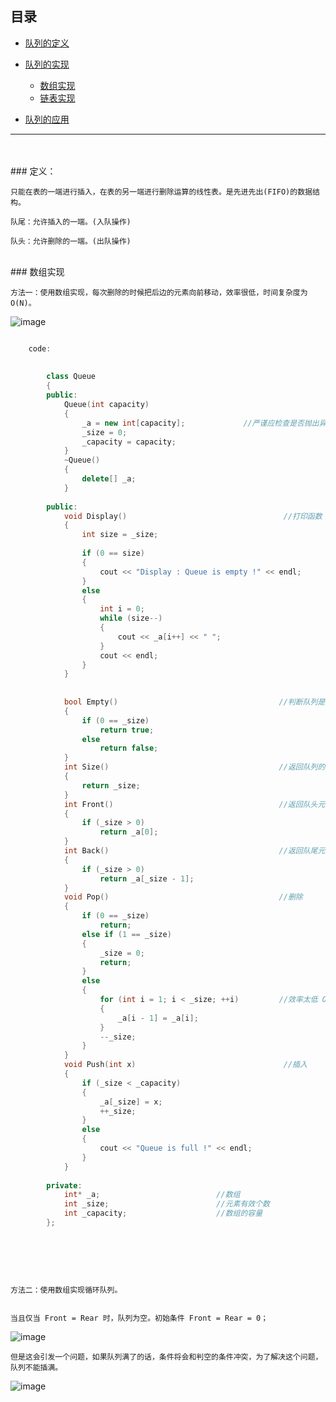 ## 目录
* [队列的定义](#定义)

* [队列的实现](#数组实现)
	* [数组实现](#数组实现)
	* [链表实现](#)
	
* [队列的应用](#)

-----------------------------------------------
<br>
<br>
### 定义：

	只能在表的一端进行插入，在表的另一端进行删除运算的线性表。是先进先出(FIFO)的数据结构。
	
	队尾：允许插入的一端。(入队操作)
	
	队头：允许删除的一端。(出队操作)
	
	
<br>	
### 数组实现

	方法一：使用数组实现，每次删除的时候把后边的元素向前移动，效率很低，时间复杂度为 O(N)。

![image](http://hbimg.b0.upaiyun.com/6569df1370f159b282a4b3227742a8ba6e022d3b79da-g3pe6B_fw658)


```cpp

	code:
	
	
		class Queue
		{
		public:
			Queue(int capacity)
			{
				_a = new int[capacity];				//严谨应检查是否抛出异常
				_size = 0;
				_capacity = capacity;
			}
			~Queue()
			{
				delete[] _a;
			}
		
		public:
			void Display()                                   //打印函数
			{
				int size = _size;
		
				if (0 == size)
				{
					cout << "Display : Queue is empty !" << endl;
				}
				else
				{
					int i = 0;
					while (size--)
					{
						cout << _a[i++] << " ";
					}
					cout << endl;
				}
			}
		
		
			bool Empty()                                    //判断队列是否为空
			{
				if (0 == _size)
					return true;
				else
					return false;
			}
			int Size()                                      //返回队列的大小
			{
				return _size;
			}
			int Front()                                     //返回队头元素
			{
				if (_size > 0)
					return _a[0];
			}
			int Back()                                      //返回队尾元素
			{
				if (_size > 0)
					return _a[_size - 1];
			}
			void Pop()                                      //删除
			{
				if (0 == _size)
					return;
				else if (1 == _size)
				{
					_size = 0;
					return;
				}
				else
				{
					for (int i = 1; i < _size; ++i)         //效率太低 O(N)
					{
						_a[i - 1] = _a[i];
					}
					--_size;
				}
			}
			void Push(int x)                                 //插入
			{
				if (_size < _capacity)
				{
					_a[_size] = x;
					++_size;
				}
				else
				{
					cout << "Queue is full !" << endl;
				}
			}
		
		private:
			int* _a;                          //数组
			int _size;						  //元素有效个数
			int _capacity;					  //数组的容量
		};
		
		
		
```

<br>
	
	方法二：使用数组实现循环队列。
	
	
	当且仅当 Front = Rear 时，队列为空。初始条件 Front = Rear = 0；
	
	
![image](http://hbimg.b0.upaiyun.com/a5eb007aa7e0adf886c512ef71aa27c7f6ce55cb3e96-Oje8bX_fw658)	



	但是这会引发一个问题，如果队列满了的话，条件将会和判空的条件冲突，为了解决这个问题，队列不能插满。
	
	
![image](http://hbimg.b0.upaiyun.com/66a337d33c8817728662533877d417c41c2b9388150d-URf4ah_fw658)		
	







